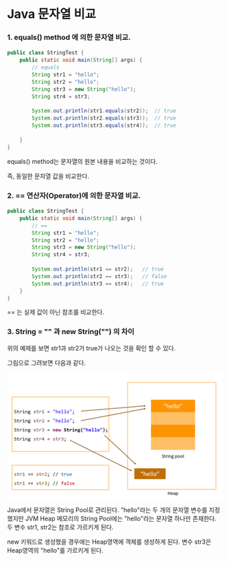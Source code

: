 # Java 문자열 비교

### 1. equals() method 에 의한 문자열 비교.

```java
public class StringTest {
	public static void main(String[] args) {
		// equals
		String str1 = "hello";
		String str2 = "hello";
		String str3 = new String("hello");
		String str4 = str3;

        System.out.println(str1.equals(str2));	// true
		System.out.println(str2.equals(str3));	// true
		System.out.println(str3.equals(str4));	// true

    }
}
```

equals() method는 문자열의 원본 내용을 비교하는 것이다.

즉, 동일한 문자열 값을 비교한다.

### 2. == 연산자(Operator)에 의한 문자열 비교.

```java
public class StringTest {
	public static void main(String[] args) {
		// ==
		String str1 = "hello";
		String str2 = "hello";
		String str3 = new String("hello");
		String str4 = str3;

        System.out.println(str1 == str2);	// true
		System.out.println(str2 == str3);	// false
		System.out.println(str3 == str4);	// true
    }
}
```

== 는 실제 값이 아닌 참조를 비교한다.

### 3. String = "" 과 new String("") 의 차이

위의 예제를 보면 str1과 str2가 true가 나오는 것을 확인 할 수 있다.

그림으로 그려보면 다음과 같다.

![](/images/java/String.png)

Java에서 문자열은 String Pool로 관리된다. "hello"라는 두 개의 문자열 변수를 지정했지만 JVM Heap 메모리의 String Pool에는 "hello"라는 문자열 하나만 존재한다. 두 변수 str1, str2는 참조로 가르키게 된다.

new 키워드로 생성했을 경우에는 Heap영역에 객체를 생성하게 된다. 변수 str3은 Heap영역의 "hello"를 가르키게 된다.
